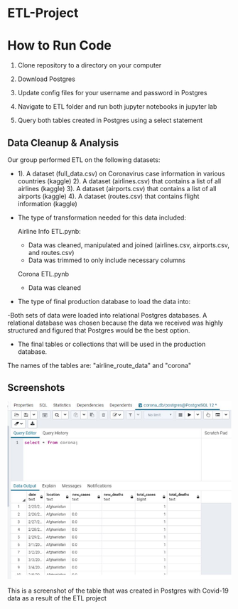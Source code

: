# ETL-Project

# How to Run Code

1. Clone repository to a directory on your computer

2. Download Postgres

3. Update config files for your username and password in Postgres

4. Navigate to ETL folder and run both jupyter notebooks in jupyter lab

5. Query both tables created in Postgres using a select statement


## Data Cleanup & Analysis

Our group performed ETL on the following datasets:

* 1). A dataset (full_data.csv) on Coronavirus case information in various countries (kaggle) 
  2). A dataset (airlines.csv) that contains a list of all airlines (kaggle)
  3). A dataset (airports.csv) that contains a list of all airports (kaggle)
  4). A dataset (routes.csv) that contains flight information (kaggle)

* The type of transformation needed for this data included:

  Airline Info ETL.pynb:

  - Data was cleaned, manipulated and joined (airlines.csv, airports.csv, and routes.csv)
  - Data was trimmed to only include necessary columns

  Corona ETL.pynb

  - Data was cleaned


* The type of final production database to load the data into:

 -Both sets of data were loaded into relational Postgres databases. A relational database was chosen because the data we received was highly structured and figured that Postgres would be the best option.

* The final tables or collections that will be used in the production database.

The names of the tables are: "airline_route_data" and "corona"

## Screenshots

![ScreenShot](Corona_Screenshot.JPG)

This is a screenshot of the table that was created in Postgres with Covid-19 data as a result of the ETL project

